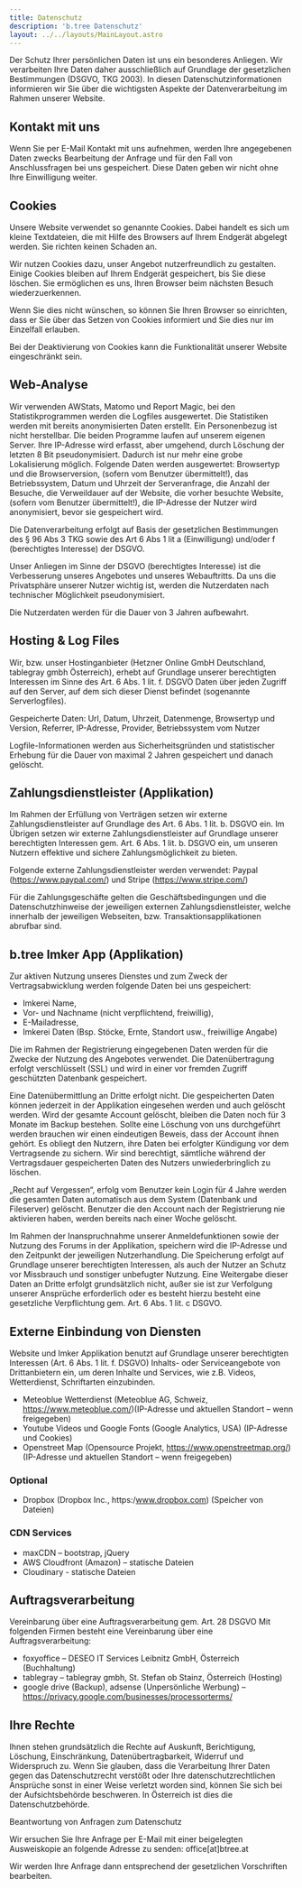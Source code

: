 ```yaml
---
title: Datenschutz
description: 'b.tree Datenschutz'
layout: ../../layouts/MainLayout.astro
---
```


Der Schutz Ihrer persönlichen Daten ist uns ein besonderes Anliegen. Wir verarbeiten Ihre Daten daher ausschließlich auf Grundlage der gesetzlichen Bestimmungen (DSGVO, TKG 2003). In diesen Datenschutzinformationen informieren wir Sie über die wichtigsten Aspekte der Datenverarbeitung im Rahmen unserer Website.

## Kontakt mit uns

Wenn Sie per E-Mail Kontakt mit uns aufnehmen, werden Ihre angegebenen Daten zwecks Bearbeitung der Anfrage und für den Fall von Anschlussfragen bei uns gespeichert. Diese Daten geben wir nicht ohne Ihre Einwilligung weiter.

## Cookies

Unsere Website verwendet so genannte Cookies. Dabei handelt es sich um kleine Textdateien, die mit Hilfe des Browsers auf Ihrem Endgerät abgelegt werden. Sie richten keinen Schaden an.

Wir nutzen Cookies dazu, unser Angebot nutzerfreundlich zu gestalten. Einige Cookies bleiben auf Ihrem Endgerät gespeichert, bis Sie diese löschen. Sie ermöglichen es uns, Ihren Browser beim nächsten Besuch wiederzuerkennen.

Wenn Sie dies nicht wünschen, so können Sie Ihren Browser so einrichten, dass er Sie über das Setzen von Cookies informiert und Sie dies nur im Einzelfall erlauben.

Bei der Deaktivierung von Cookies kann die Funktionalität unserer Website eingeschränkt sein.

## Web-Analyse

Wir verwenden AWStats, Matomo und Report Magic, bei den Statistikprogrammen werden die Logfiles ausgewertet. Die Statistiken werden mit bereits anonymisierten Daten erstellt. Ein Personenbezug ist nicht herstellbar. Die beiden Programme laufen auf unserem eigenen Server.
Ihre IP-Adresse wird erfasst, aber umgehend, durch Löschung der letzten 8 Bit pseudonymisiert. Dadurch ist nur mehr eine grobe Lokalisierung möglich.
Folgende Daten werden ausgewertet: Browsertyp und die Browserversion, (sofern vom Benutzer übermittelt!), das Betriebssystem, Datum und Uhrzeit der Serveranfrage, die Anzahl der Besuche, die Verweildauer auf der Website, die vorher besuchte Website, (sofern vom Benutzer übermittelt!), die IP-Adresse der Nutzer wird anonymisiert, bevor sie gespeichert wird.

Die Datenverarbeitung erfolgt auf Basis der gesetzlichen Bestimmungen des § 96 Abs 3 TKG sowie des Art 6 Abs 1 lit a (Einwilligung) und/oder f (berechtigtes Interesse) der DSGVO.

Unser Anliegen im Sinne der DSGVO (berechtigtes Interesse) ist die Verbesserung unseres Angebotes und unseres Webauftritts. Da uns die Privatsphäre unserer Nutzer wichtig ist, werden die Nutzerdaten nach technischer Möglichkeit pseudonymisiert.

Die Nutzerdaten werden für die Dauer von 3 Jahren aufbewahrt.

## Hosting & Log Files

Wir, bzw. unser Hostinganbieter (Hetzner Online GmbH Deutschland, tablegray gmbh Österreich), erhebt auf Grundlage unserer berechtigten Interessen im Sinne des Art. 6 Abs. 1 lit. f. DSGVO Daten über jeden Zugriff auf den Server, auf dem sich dieser Dienst befindet (sogenannte Serverlogfiles).

Gespeicherte Daten: Url, Datum, Uhrzeit, Datenmenge, Browsertyp und Version, Referrer, IP-Adresse, Provider, Betriebssystem vom Nutzer

Logfile-Informationen werden aus Sicherheitsgründen und statistischer Erhebung für die Dauer von maximal 2 Jahren gespeichert und danach gelöscht.

## Zahlungsdienstleister (Applikation)

Im Rahmen der Erfüllung von Verträgen setzen wir externe Zahlungsdienstleister auf Grundlage des Art. 6 Abs. 1 lit. b. DSGVO ein. Im Übrigen setzen wir externe Zahlungsdienstleister auf Grundlage unserer berechtigten Interessen gem. Art. 6 Abs. 1 lit. b. DSGVO ein, um unseren Nutzern effektive und sichere Zahlungsmöglichkeit zu bieten.

Folgende externe Zahlungsdienstleister werden verwendet: Paypal (<https://www.paypal.com/>) und Stripe (<https://www.stripe.com/>)

Für die Zahlungsgeschäfte gelten die Geschäftsbedingungen und die Datenschutzhinweise der jeweiligen externen Zahlungsdienstleister, welche innerhalb der jeweiligen Webseiten, bzw. Transaktionsapplikationen abrufbar sind.

## b.tree Imker App (Applikation)

Zur aktiven Nutzung unseres Dienstes und zum Zweck der Vertragsabwicklung werden folgende Daten bei uns gespeichert:

- Imkerei Name,
- Vor- und Nachname (nicht verpflichtend, freiwillig),
- E-Mailadresse,
- Imkerei Daten (Bsp. Stöcke, Ernte, Standort usw., freiwillige Angabe)

Die im Rahmen der Registrierung eingegebenen Daten werden für die Zwecke der Nutzung des Angebotes verwendet. Die Datenübertragung erfolgt verschlüsselt (SSL) und wird in einer vor fremden Zugriff geschützten Datenbank gespeichert.

Eine Datenübermittlung an Dritte erfolgt nicht. Die gespeicherten Daten können jederzeit in der Applikation eingesehen werden und auch gelöscht werden. Wird der gesamte Account gelöscht, bleiben die Daten noch für 3 Monate im Backup bestehen. Sollte eine Löschung von uns durchgeführt werden brauchen wir einen eindeutigen Beweis, dass der Account ihnen gehört. Es obliegt den Nutzern, ihre Daten bei erfolgter Kündigung vor dem Vertragsende zu sichern. Wir sind berechtigt, sämtliche während der Vertragsdauer gespeicherten Daten des Nutzers unwiederbringlich zu löschen.

„Recht auf Vergessen“, erfolg vom Benutzer kein Login für 4 Jahre werden die gesamten Daten automatisch aus dem System (Datenbank und Fileserver) gelöscht. Benutzer die den Account nach der Registrierung nie aktivieren haben, werden bereits nach einer Woche gelöscht.

Im Rahmen der Inanspruchnahme unserer Anmeldefunktionen sowie der Nutzung des Forums in der Applikation, speichern wird die IP-Adresse und den Zeitpunkt der jeweiligen Nutzerhandlung. Die Speicherung erfolgt auf Grundlage unserer berechtigten Interessen, als auch der Nutzer an Schutz vor Missbrauch und sonstiger unbefugter Nutzung. Eine Weitergabe dieser Daten an Dritte erfolgt grundsätzlich nicht, außer sie ist zur Verfolgung unserer Ansprüche erforderlich oder es besteht hierzu besteht eine gesetzliche Verpflichtung gem. Art. 6 Abs. 1 lit. c DSGVO.

## Externe Einbindung von Diensten

Website und Imker Applikation benutzt auf Grundlage unserer berechtigten Interessen (Art. 6 Abs. 1 lit. f. DSGVO) Inhalts- oder Serviceangebote von Drittanbietern ein, um deren Inhalte und Services, wie z.B. Videos, Wetterdienst, Schriftarten einzubinden.

- Meteoblue Wetterdienst (Meteoblue AG, Schweiz, <https://www.meteoblue.com/>)(IP-Adresse und aktuellen Standort – wenn freigegeben)
- Youtube Videos und Google Fonts (Google Analytics, USA) (IP-Adresse und Cookies)
- Openstreet Map (Opensource Projekt, <https://www.openstreetmap.org/>) (IP-Adresse und aktuellen Standort – wenn freigegeben)

### Optional

- Dropbox (Dropbox Inc., https:/www.dropbox.com) (Speicher von Dateien)

### CDN Services

- maxCDN – bootstrap, jQuery
- AWS Cloudfront (Amazon) – statische Dateien
- Cloudinary - statische Dateien

## Auftragsverarbeitung

Vereinbarung über eine Auftragsverarbeitung gem. Art. 28 DSGVO
Mit folgenden Firmen besteht eine Vereinbarung über eine Auftragsverarbeitung:

- foxyoffice – DESEO IT Services Leibnitz GmbH, Österreich (Buchhaltung)
- tablegray – tablegray gmbh, St. Stefan ob Stainz, Österreich (Hosting)
- google drive (Backup), adsense (Unpersönliche Werbung) – <https://privacy.google.com/businesses/processorterms/>

## Ihre Rechte

Ihnen stehen grundsätzlich die Rechte auf Auskunft, Berichtigung, Löschung, Einschränkung, Datenübertragbarkeit, Widerruf und Widerspruch zu. Wenn Sie glauben, dass die Verarbeitung Ihrer Daten gegen das Datenschutzrecht verstößt oder Ihre datenschutzrechtlichen Ansprüche sonst in einer Weise verletzt worden sind, können Sie sich bei der Aufsichtsbehörde beschweren. In Österreich ist dies die Datenschutzbehörde.

Beantwortung von Anfragen zum Datenschutz

Wir ersuchen Sie Ihre Anfrage per E-Mail mit einer beigelegten Ausweiskopie an folgende Adresse zu senden: office[at]btree.at

Wir werden Ihre Anfrage dann entsprechend der gesetzlichen Vorschriften bearbeiten.
